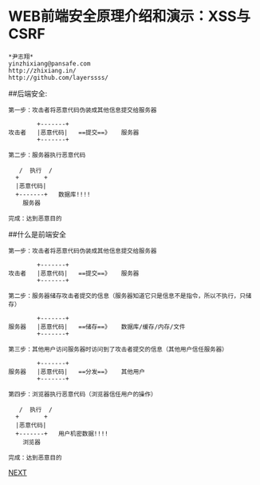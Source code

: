 WEB前端安全原理介绍和演示：XSS与CSRF
=================================

    *尹志翔*
    yinzhixiang@pansafe.com
    http://zhixiang.in/
    http://github.com/layerssss/

##后端安全:

    第一步：攻击者将恶意代码伪装成其他信息提交给服务器

            +-------+
    攻击者   |恶意代码|   ==提交==》   服务器
            +-------+

    第二步：服务器执行恶意代码

       /  执行  /
      +       +
      |恶意代码|
      +-------+   数据库!!!!
        服务器     

    完成：达到恶意目的

##什么是前端安全

    第一步：攻击者将恶意代码伪装成其他信息提交给服务器

            +-------+
    攻击者   |恶意代码|   ==提交==》   服务器
            +-------+

    第二步：服务器储存攻击者提交的信息（服务器知道它只是信息不是指令，所以不执行，只储存）

            +-------+
    服务器   |恶意代码|   ==储存==》   数据库/缓存/内存/文件
            +-------+

    第三步：其他用户访问服务器时访问到了攻击者提交的信息（其他用户信任服务器）

            +-------+
    服务器   |恶意代码|   ==分发==》   其他用户
            +-------+

    第四步：浏览器执行恶意代码（浏览器信任用户的操作）

       /  执行  /
      +       +
      |恶意代码|
      +-------+   用户机密数据!!!!
        浏览器     

    完成：达到恶意目的

[NEXT](1.1.xss.md)